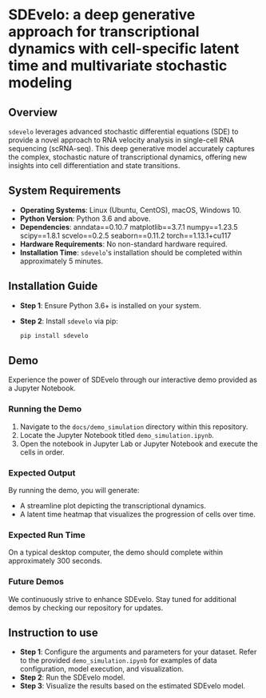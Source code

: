 # SDEvelo: a deep generative approach for transcriptional dynamics with cell-specific latent time and multivariate stochastic modeling

## Overview

`sdevelo` leverages advanced stochastic differential equations (SDE) to provide a novel approach to RNA velocity analysis in single-cell RNA sequencing (scRNA-seq). This deep generative model accurately captures the complex, stochastic nature of transcriptional dynamics, offering new insights into cell differentiation and state transitions.


## System Requirements

- **Operating Systems**: Linux (Ubuntu, CentOS), macOS, Windows 10.
- **Python Version**: Python 3.6 and above.
- **Dependencies**:
  anndata==0.10.7
  matplotlib==3.7.1
  numpy==1.23.5
  scipy==1.8.1
  scvelo==0.2.5
  seaborn==0.11.2
  torch==1.13.1+cu117
- **Hardware Requirements**: No non-standard hardware required.
- **Installation Time**: `sdevelo`'s installation should be completed within approximately 5 minutes.

## Installation Guide

- **Step 1**: Ensure Python 3.6+ is installed on your system.
- **Step 2**: Install `sdevelo`  via pip:

  ```bash
  pip install sdevelo
  ```


## Demo

Experience the power of SDEvelo through our interactive demo provided as a Jupyter Notebook.

### Running the Demo

1. Navigate to the `docs/demo_simulation` directory within this repository.
2. Locate the Jupyter Notebook titled `demo_simulation.ipynb`.
3. Open the notebook in Jupyter Lab or Jupyter Notebook and execute the cells in order.

### Expected Output

By running the demo, you will generate:

- A streamline plot depicting the transcriptional dynamics.
- A latent time heatmap that visualizes the progression of cells over time.

### Expected Run Time

On a typical desktop computer, the demo should complete within approximately 300 seconds.

### Future Demos

We continuously strive to enhance SDEvelo. Stay tuned for additional demos by checking our repository for updates.


## Instruction to use

- **Step 1**: Configure the arguments and parameters for your dataset. Refer to the provided `demo_simulation.ipynb` for examples of data configuration, model execution, and visualization.
- **Step 2**: Run the SDEvelo model.
- **Step 3**: Visualize the results based on the estimated SDEvelo model.
